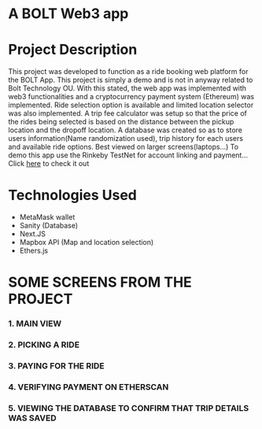 # A BOLT Web3 app
# Project Description
  This project was developed to function as a ride booking web platform for the BOLT App. This project is simply a demo and is not in anyway related to Bolt Technology OU. With this stated, the web app was implemented with web3 functionalities and a cryptocurrency payment system (Ethereum) was implemented.
  Ride selection option is available and limited location selector was also implemented. A trip fee calculator was setup so that the price of the rides being selected is based on the distance between the pickup location and the dropoff location.
  A database was created so as to store users information(Name randomization used), trip history for each users and available ride options.
  Best viewed on larger screens(laptops...)
  To demo this app use the Rinkeby TestNet for account linking and payment... Click <a href="https://bolt-app-web3.vercel.app/">here</a> to check it out

# Technologies Used
- MetaMask wallet
- Sanity (Database)
- Next.JS
- Mapbox API (Map and location selection)
- Ethers.js

# SOME SCREENS FROM THE PROJECT
### 1. MAIN VIEW
### 2. PICKING A RIDE
### 3. PAYING FOR THE RIDE
### 4. VERIFYING PAYMENT ON ETHERSCAN
### 5. VIEWING THE DATABASE TO CONFIRM THAT TRIP DETAILS WAS SAVED
